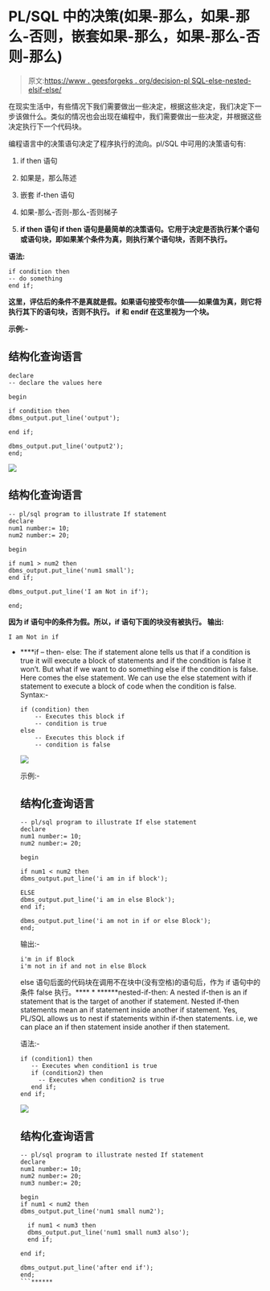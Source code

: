 # PL/SQL 中的决策(如果-那么，如果-那么-否则，嵌套如果-那么，如果-那么-否则-那么)

> 原文:[https://www . geesforgeks . org/decision-pl SQL-else-nested-elsif-else/](https://www.geeksforgeeks.org/decision-making-plsql-else-nested-elsif-else/)

在现实生活中，有些情况下我们需要做出一些决定，根据这些决定，我们决定下一步该做什么。类似的情况也会出现在编程中，我们需要做出一些决定，并根据这些决定执行下一个代码块。

编程语言中的决策语句决定了程序执行的流向。pl/SQL 中可用的决策语句有:

1.  if then 语句
2.  如果是，那么陈述
3.  嵌套 if-then 语句
4.  如果-那么-否则-那么-否则梯子

2.  **if then 语句
    if then 语句是最简单的决策语句。它用于决定是否执行某个语句或语句块，即如果某个条件为真，则执行某个语句块，否则不执行。**

**语法:**

```
if condition then
-- do something
end if; 
```

**这里，评估后的条件不是真就是假。如果语句接受布尔值——如果值为真，则它将执行其下的语句块，否则不执行。
if 和 endif 在这里视为一个块。**

**示例:-**

## **结构化查询语言**

```
declare
-- declare the values here

begin

if condition then
dbms_output.put_line('output');

end if;

dbms_output.put_line('output2');
end;
```

**![](img/085469700bbd7c99379651d92f20b22f.png)**

## **结构化查询语言**

```
-- pl/sql program to illustrate If statement
declare
num1 number:= 10;
num2 number:= 20;

begin

if num1 > num2 then
dbms_output.put_line('num1 small');
end if;

dbms_output.put_line('I am Not in if');

end;
```

**因为 if 语句中的条件为假。所以，if 语句下面的块没有被执行。
输出:**

```
I am Not in if 
```

*   ****if – then- else:
    The if statement alone tells us that if a condition is true it will execute a block of statements and if the condition is false it won’t. But what if we want to do something else if the condition is false. Here comes the else statement. We can use the else statement with if statement to execute a block of code when the condition is false.
    Syntax:-

    ```
    if (condition) then
        -- Executes this block if
        -- condition is true
    else 
        -- Executes this block if
        -- condition is false

    ```

    ![](img/d5cd6606831c61b3b1ba9d0682c0ff80.png)

    示例:-

    ## 结构化查询语言

    ```
    -- pl/sql program to illustrate If else statement
    declare
    num1 number:= 10;
    num2 number:= 20;

    begin

    if num1 < num2 then
    dbms_output.put_line('i am in if block');

    ELSE
    dbms_output.put_line('i am in else Block');
    end if;

    dbms_output.put_line('i am not in if or else Block');
    end;
    ```

    输出:-

    ```
    i'm in if Block
    i'm not in if and not in else Block

    ```

    else 语句后面的代码块在调用不在块中(没有空格)的语句后，作为 if 语句中的条件 false 执行。**** *   ******nested-if-then:
    A nested if-then is an if statement that is the target of another if statement. Nested if-then statements mean an if statement inside another if statement. Yes, PL/SQL allows us to nest if statements within if-then statements. i.e, we can place an if then statement inside another if then statement.

    语法:-

    ```
    if (condition1) then
       -- Executes when condition1 is true
       if (condition2) then 
         -- Executes when condition2 is true
       end if; 
    end if;

    ```

    ![](img/d078c6e6a6b085295d39b6fcf7b52790.png)

    ## 结构化查询语言

    ```
    -- pl/sql program to illustrate nested If statement
    declare
    num1 number:= 10;
    num2 number:= 20;
    num3 number:= 20;

    begin
    if num1 < num2 then
    dbms_output.put_line('num1 small num2');

      if num1 < num3 then  
      dbms_output.put_line('num1 small num3 also');
      end if;

    end if;

    dbms_output.put_line('after end if');
    end;
    ```******